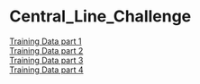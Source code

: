 # Central_Line_Challenge
[Training Data part 1](https://queensuca-my.sharepoint.com/:u:/g/personal/11rjh10_queensu_ca/Ef1_FF1-fIRJiLxp_T0dn0gBgFPTGGsb-se15gzBBoi8Hg?download=1)  
[Training Data part 2](https://queensuca-my.sharepoint.com/:u:/g/personal/11rjh10_queensu_ca/EarRRXJUozdOlaTi1DxDX8QBZnNAWEcabfT-1Yahtp7tGg?download=1)  
[Training Data part 3](https://queensuca-my.sharepoint.com/:u:/g/personal/11rjh10_queensu_ca/EZ3vOWH_R39ClvJwvoLjxukBvaOBdINsedfEj7U_cD0dAw?download=1)  
[Training Data part 4](https://queensuca-my.sharepoint.com/:u:/g/personal/11rjh10_queensu_ca/EUj6377OV-ZLqpxAWy7NqMABEs7xUQabbhZTXFkepaX0Aw?download=1)  
